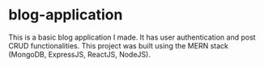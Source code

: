 # blog-application
This is a basic blog application I made. It has user authentication and post CRUD functionalities. This project was built using the MERN stack (MongoDB, ExpressJS, ReactJS, NodeJS). 
